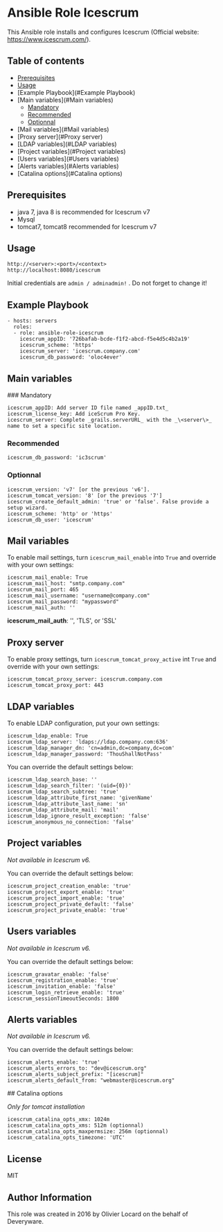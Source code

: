 # Ansible Role Icescrum

This Ansible role installs and configures Icescrum (Official website: https://www.icescrum.com/).

## Table of contents
* [Prerequisites](#Prerequisites)
* [Usage](#Usage)
* [Example Playbook](#Example Playbook)
* [Main variables](#Main variables)
	* [Mandatory](#Mandatory)
	* [Recommended](#Recommended)
	* [Optionnal](#Optionnal)
* [Mail variables](#Mail variables)
* [Proxy server](#Proxy server)
* [LDAP variables](#LDAP variables)
* [Project variables](#Project variables)
* [Users variables](#Users variables)
* [Alerts variables](#Alerts variables)
* [Catalina options](#Catalina options)

## Prerequisites

* java 7, java 8 is recommended for Icescrum v7
* Mysql
* tomcat7, tomcat8 recommended for Icescrum v7

## Usage

    http://<server>:<port>/<context>
    http://localhost:8080/icescrum

Initial credentials are `admin / adminadmin!` . Do not forget to change it!

## Example Playbook

    - hosts: servers
      roles:
      - role: ansible-role-icescrum
        icescrum_appID: '726bafab-bcde-f1f2-abcd-f5e4d5c4b2a19'
        icescrum_scheme: 'https'
        icescrum_server: 'icescrum.company.com'
        icescrum_db_password: 'oloc4ever'

## Main variables

### Mandatory

    icescrum_appID: Add server ID file named _appID.txt_
    icescrum_license_key: Add iceScrum Pro Key.
    icescrum_server: Complete _grails.serverURL_ with the _\<server\>_ name to set a specific site location.

### Recommended

    icescrum_db_password: 'ic3scrum'

### Optionnal

    icescrum_version: 'v7' [or the previous 'v6'].
    icescrum_tomcat_version: '8' [or the previous '7']
    icescrum_create_default_admin: 'true' or 'false'. False provide a setup wizard.
    icescrum_scheme: 'http' or 'https'
    icescrum_db_user: 'icescrum'

## Mail variables

To enable mail settings, turn `icescrum_mail_enable` into `True` and override with your own settings:

    icescrum_mail_enable: True
    icescrum_mail_host: "smtp.company.com"
    icescrum_mail_port: 465
    icescrum_mail_username: "username@company.com"
    icescrum_mail_password: "mypassword"
    icescrum_mail_auth: ''

**icescrum_mail_auth**: '', 'TLS', or 'SSL'

## Proxy server

To enable proxy settings, turn `icescrum_tomcat_proxy_active` int `True` and override with your own settings:

    icescrum_tomcat_proxy_server: icescrum.company.com
    icescrum_tomcat_proxy_port: 443

## LDAP variables

To enable LDAP configuration, put your own settings:

    icescrum_ldap_enable: True
    icescrum_ldap_server: 'ldaps://ldap.company.com:636'
    icescrum_ldap_manager_dn: 'cn=admin,dc=company,dc=com'
    icescrum_ldap_manager_password: 'ThouShallNotPass'

You can override the default settings below:

    icescrum_ldap_search_base: ''
    icescrum_ldap_search_filter: '(uid={0})'
    icescrum_ldap_search_subtree: 'true'
    icescrum_ldap_attribute_first_name: 'givenName'
    icescrum_ldap_attribute_last_name: 'sn'
    icescrum_ldap_attribute_mail: 'mail'
    icescrum_ldap_ignore_result_exception: 'false'
    icescrum_anonymous_no_connection: 'false'

## Project variables

_Not available in Icescrum v6._

You can override the default settings below:

    icescrum_project_creation_enable: 'true'
    icescrum_project_export_enable: 'true'
    icescrum_project_import_enable: 'true'
    icescrum_project_private_default: 'false'
    icescrum_project_private_enable: 'true'

## Users variables

_Not available in Icescrum v6._

You can override the default settings below:

    icescrum_gravatar_enable: 'false'
    icescrum_registration_enable: 'true'
    icescrum_invitation_enable: 'false'
    icescrum_login_retrieve_enable: 'true'
    icescrum_sessionTimeoutSeconds: 1800

## Alerts variables

_Not available in Icescrum v6._

You can override the default settings below:

    icescrum_alerts_enable: 'true'
    icescrum_alerts_errors_to: "dev@icescrum.org"
    icescrum_alerts_subject_prefix: "[icescrum]"
    icescrum_alerts_default_from: "webmaster@icescrum.org"

## Catalina options

_Only for tomcat installation_

    icescrum_catalina_opts_xmx: 1024m
    icescrum_catalina_opts_xms: 512m (optionnal)
    icescrum_catalina_opts_maxpermsize: 256m (optionnal)
    icescrum_catalina_opts_timezone: 'UTC'

## License

MIT

## Author Information

This role was created in 2016 by Olivier Locard on the behalf of Deveryware.

